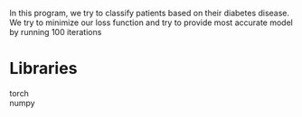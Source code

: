 In this program, we try to classify patients based on their diabetes disease. We try to minimize our loss function and try to provide most accurate model by running 100 iterations

# Libraries <br>

torch<br>
numpy
